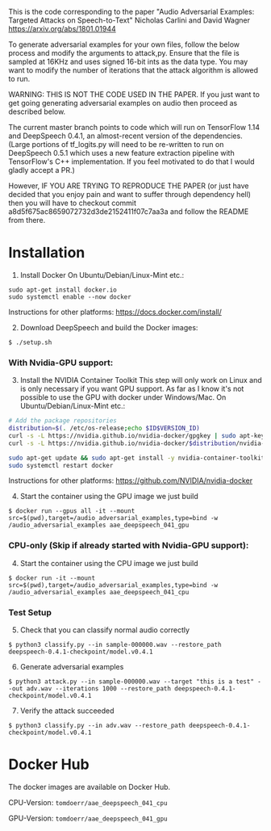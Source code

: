 This is the code corresponding to the paper
"Audio Adversarial Examples: Targeted Attacks on Speech-to-Text"
Nicholas Carlini and David Wagner
https://arxiv.org/abs/1801.01944

To generate adversarial examples for your own files, follow the below process
and modify the arguments to attack,py. Ensure that the file is sampled at
16KHz and uses signed 16-bit ints as the data type. You may want to modify
the number of iterations that the attack algorithm is allowed to run.

WARNING: THIS IS NOT THE CODE USED IN THE PAPER. If you just want to get going
generating adversarial examples on audio then proceed as described below.

The current master branch points to code which will run on TensorFlow 1.14 and
DeepSpeech 0.4.1, an almost-recent version of the dependencies. (Large portions
of tf_logits.py will need to be re-written to run on DeepSpeech 0.5.1 which uses
a new feature extraction pipeline with TensorFlow's C++ implementation. If you
feel motivated to do that I would gladly accept a PR.)

However, IF YOU ARE TRYING TO REPRODUCE THE PAPER (or just have decided
that you enjoy pain and want to suffer through dependency hell) then you
will have to checkout commit a8d5f675ac8659072732d3de2152411f07c7aa3a and
follow the README from there.



# Installation
1. Install Docker
On Ubuntu/Debian/Linux-Mint etc.:
```
sudo apt-get install docker.io
sudo systemctl enable --now docker
```
Instructions for other platforms:
https://docs.docker.com/install/


2. Download DeepSpeech and build the Docker images:
```
$ ./setup.sh
```

### With Nvidia-GPU support:
3. Install the NVIDIA Container Toolkit
This step will only work on Linux and is only necessary if you want GPU support.
As far as I know it's not possible to use the GPU with docker under Windows/Mac.
On Ubuntu/Debian/Linux-Mint etc.:
```sh
# Add the package repositories
distribution=$(. /etc/os-release;echo $ID$VERSION_ID)
curl -s -L https://nvidia.github.io/nvidia-docker/gpgkey | sudo apt-key add -
curl -s -L https://nvidia.github.io/nvidia-docker/$distribution/nvidia-docker.list | sudo tee /etc/apt/sources.list.d/nvidia-docker.list

sudo apt-get update && sudo apt-get install -y nvidia-container-toolkit
sudo systemctl restart docker
```
Instructions for other platforms:
https://github.com/NVIDIA/nvidia-docker

4. Start the container using the GPU image we just build
```
$ docker run --gpus all -it --mount src=$(pwd),target=/audio_adversarial_examples,type=bind -w /audio_adversarial_examples aae_deepspeech_041_gpu
```

### CPU-only (Skip if already started with Nvidia-GPU support):
4. Start the container using the CPU image we just build
```
$ docker run -it --mount src=$(pwd),target=/audio_adversarial_examples,type=bind -w /audio_adversarial_examples aae_deepspeech_041_cpu
```


### Test Setup
5. Check that you can classify normal audio correctly
```
$ python3 classify.py --in sample-000000.wav --restore_path deepspeech-0.4.1-checkpoint/model.v0.4.1
```

6. Generate adversarial examples
```
$ python3 attack.py --in sample-000000.wav --target "this is a test" --out adv.wav --iterations 1000 --restore_path deepspeech-0.4.1-checkpoint/model.v0.4.1
```

7. Verify the attack succeeded
```
$ python3 classify.py --in adv.wav --restore_path deepspeech-0.4.1-checkpoint/model.v0.4.1
```

# Docker Hub
The docker images are available on Docker Hub.

CPU-Version: `tomdoerr/aae_deepspeech_041_cpu`

GPU-Version: `tomdoerr/aae_deepspeech_041_gpu`


